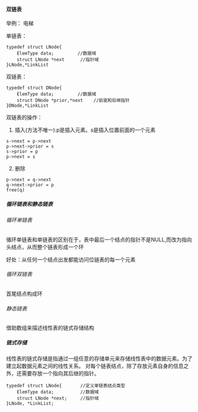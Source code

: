#### 双链表

举例： 电梯

单链表： 
```
typedef struct LNode{
    ElemType data;         //数据域
    struct LNode *next      //指针域
}LNode,*LinkList
```

双链表： 
```
typedef struct DNode{
    ElemType data;         //数据域
    struct DNode *prior,*next    //前驱和后继指针
}DNode,*LinkList
```

双链表的操作：
1. 插入(方法不唯一):p是插入元素。s是插入位置前面的一个元素
```
s->next = p->next
p->next->prior = s
s->prior = p
p->next = s
```


2. 删除
```
p->next = q->next
q->next->prior = p
free(q)
```

##### 循环链表和静态链表

###### 循环单链表

循环单链表和单链表的区别在于，表中最后一个结点的指针不是NULL,而改为指向头结点，从而整个链表形成一个环

好处：从任何一个结点出发都能访问位链表的每一个元素

###### 循环双链表
首尾结点构成环

###### 静态链表
借助数组来描述线性表的链式存储结构


##### 链式存储
线性表的链式存储是指通过一组任意的存储单元来存储线性表中的数据元素。为了建立起数据元素之间的线性关系。
对每个链表结点，除了存放元素自身的信息之外，还需要存放一个指向其后继的指针。

```
typedef struct LNode{       //定义单链表结点类型
    ElemType data;          //数据域
    struct LNode *next;     //指针域
}LNode, *LinkList;
```

 


































